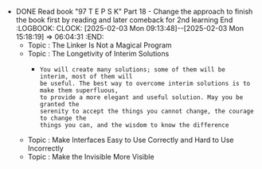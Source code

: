 - DONE Read book "97 T E P S K" Part 18 - Change the approach to finish the book first by reading and later comeback for 2nd learning End
  :LOGBOOK:
  CLOCK: [2025-02-03 Mon 09:13:48]--[2025-02-03 Mon 15:18:19] =>  06:04:31
  :END:
	- Topic : The Linker Is Not a Magical Program
	- Topic : The Longetivity of Interim Solutions
		- ```apl
		  You will create many solutions; some of them will be interim, most of them will
		  be useful. The best way to overcome interim solutions is to make them superfluous, 
		  to provide a more elegant and useful solution. May you be granted the
		  serenity to accept the things you cannot change, the courage to change the
		  things you can, and the wisdom to know the difference
		  ```
	- Topic : Make Interfaces Easy to Use Correctly and Hard to Use Incorrectly
	- Topic : Make the Invisible More Visible